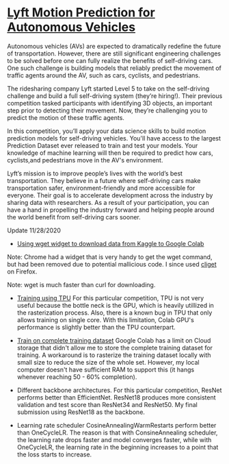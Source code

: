 # [Lyft Motion Prediction for Autonomous Vehicles](https://www.kaggle.com/c/lyft-motion-prediction-autonomous-vehicles)

Autonomous vehicles (AVs) are expected to dramatically redefine the future of transportation. However, there are still significant engineering challenges to be solved before one can fully realize the benefits of self-driving cars. One such challenge is building models that reliably predict the movement of traffic agents around the AV, such as cars, cyclists, and pedestrians.

The ridesharing company Lyft started Level 5 to take on the self-driving challenge and build a full self-driving system (they’re hiring!). Their previous competition tasked participants with identifying 3D objects, an important step prior to detecting their movement. Now, they’re challenging you to predict the motion of these traffic agents.

In this competition, you’ll apply your data science skills to build motion prediction models for self-driving vehicles. You'll have access to the largest Prediction Dataset ever released to train and test your models. Your knowledge of machine learning will then be required to predict how cars, cyclists,and pedestrians move in the AV's environment.

Lyft’s mission is to improve people’s lives with the world’s best transportation. They believe in a future where self-driving cars make transportation safer, environment-friendly and more accessible for everyone. Their goal is to accelerate development across the industry by sharing data with researchers. As a result of your participation, you can have a hand in propelling the industry forward and helping people around the world benefit from self-driving cars sooner.

Update 11/28/2020
- [Using wget widget to download data from Kaggle to Google Colab](https://www.kaggle.com/kool777/ultimate-google-colab-training-batch-size-64)

Note: Chrome had a widget that is very handy to get the wget command, but had been removed due to potential mallicious code. I since used [cliget](https://github.com/zaidka/cliget) on Firefox.

Note: wget is much faster than curl for downloading.

- [Training using TPU](https://www.kaggle.com/doanquanvietnamca/tpu-resnet50-faster-better)
For this particular competition, TPU is not very useful because the bottle neck is the GPU, which is heavily utillized in the rasterization process. Also, there is a known bug in TPU that only allows training on single core. With this limitation, Colab GPU's performance is slightly better than the TPU counterpart.

- [Train on complete training dataset](https://www.kaggle.com/philculliton/lyft-full-training-set)
Google Colab has a limit on Cloud storage that didn't allow me to store the complete training dataset for training.
A workaround is to rasterize the training dataset locally with small size to reduce the size of the whole set. However, my local computer doesn't have sufficient RAM to support this (it hangs whenever reaching 50 - 60% completion).

- Different backbone architectures. 
For this particular competition, ResNet performs better than EfficientNet. ResNet18 produces more consistent validation and test score than ResNet34 and ResNet50. My final submission using ResNet18 as the backbone.

- Learning rate scheduler
CosineAnnealingWarmRestarts perform better than OneCycleLR. The reason is that with ConsineAnnealing scheduler, the learning rate drops faster and model converges faster, while with OneCycleLR, the learning rate in the beginning increases to a point that the loss starts to increase.
